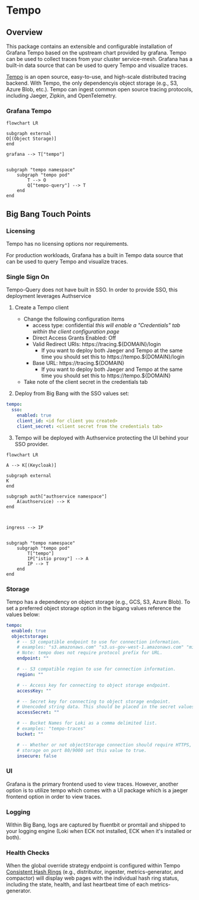 # Tempo

## Overview

This package contains an extensible and configurable installation of Grafana Tempo based on the upstream chart provided by grafana. Tempo can be used to collect traces from your cluster service-mesh. Grafana has a built-in data source that can be used to query Tempo and visualize traces.

[Tempo](https://grafana.com/docs/tempo/latest/) is an open source, easy-to-use, and high-scale distributed tracing backend. With Tempo, the only dependencyis object storage (e.g., S3, Azure Blob, etc.). Tempo can ingest common open source tracing protocols, including Jaeger, Zipkin, and OpenTelemetry.


### Grafana Tempo

```mermaid
flowchart LR

subgraph external
O[(Object Storage)]
end

grafana --> T["tempo"]


subgraph "tempo namespace"
    subgraph "tempo pod"
        T --> O
        Q["tempo-query"] --> T
    end
end

```

## Big Bang Touch Points

### Licensing

Tempo has no licensing options nor requirements.

For production workloads, Grafana has a built in Tempo data source that can be used to query Tempo and visualize traces.

### Single Sign On

Tempo-Query does not have built in SSO. In order to provide SSO, this deployment leverages Authservice

1. Create a Tempo client
   - Change the following configuration items
      - access type: confidential _this will enable a "Credentials" tab within the client configuration page_
      - Direct Access Grants Enabled: Off
      - Valid Redirect URIs: https://tracing.${DOMAIN}/login
        - If you want to deploy both Jaeger and Tempo at the same time you should set this to https://tempo.${DOMAIN}/login
      - Base URL: https://tracing.${DOMAIN}
        - If you want to deploy both Jaeger and Tempo at the same time you should set this to https://tempo.${DOMAIN}
    - Take note of the client secret in the credentials tab

2. Deploy from Big Bang with the SSO values set:
  ```yaml
  tempo:
    sso:
      enabled: true
      client_id: <id for client you created>
      client_secret: <client secret from the credentials tab>
  ```

3. Tempo will be deployed with Authservice protecting the UI behind your SSO provider.

```mermaid
flowchart LR

A --> K[(Keycloak)]

subgraph external
K
end

subgraph auth["authservice namespace"]
    A(authservice) --> K
end



ingress --> IP


subgraph "tempo namespace"
    subgraph "tempo pod"
        T["tempo"]
        IP["istio proxy"] --> A
        IP --> T
    end
end

```
### Storage

Tempo has a dependency on object storage (e.g., GCS, S3, Azure Blob). To set a preferred object storage option in the bigang values reference the values below:

```yaml
tempo:
  enabled: true
  objectstorage:
    # -- S3 compatible endpoint to use for connection information.
    # examples: "s3.amazonaws.com" "s3.us-gov-west-1.amazonaws.com" "minio.minio.svc.cluster.local:9000"
    # Note: tempo does not require protocol prefix for URL.
    endpoint: ""

    # -- S3 compatible region to use for connection information.
    region: ""

    # -- Access key for connecting to object storage endpoint.
    accessKey: ""

    # -- Secret key for connecting to object storage endpoint.
    # Unencoded string data. This should be placed in the secret values and then encrypted
    accessSecret: ""

    # -- Bucket Names for Loki as a comma delimited list.
    # examples: "tempo-traces"
    bucket: ""

    # -- Whether or not objectStorage connection should require HTTPS, if connecting to in-cluster object
    # storage on port 80/9000 set this value to true.
    insecure: false
```

### UI

Grafana is the primary frontend used to view traces. However, another option is to utilize tempo which comes with a UI package which is a jaeger frontend option in order to view traces.

### Logging

Within Big Bang, logs are captured by fluentbit or promtail and shipped to your logging engine (Loki when ECK not installed, ECK when it's installed or both).

### Health Checks

When the global override strategy endpoint is configured within Tempo [Consistent Hash Rings](https://grafana.com/docs/tempo/latest/operations/consistent_hash_ring/) (e.g., distributor, ingester, metrics-generator, and compactor) will display web pages with the individual hash ring status, including the state, health, and last heartbeat time of each metrics-generator.
